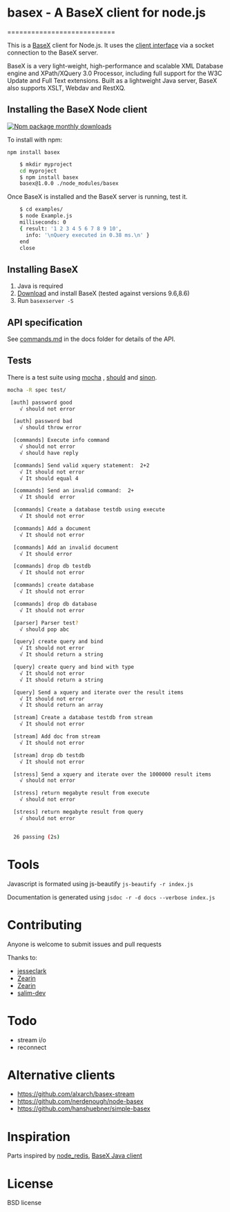 # basex - A BaseX client for node.js  
===========================

This is a [BaseX](http://basex.org/) client for Node.js. 
It uses the [client interface](http://docs.basex.org/wiki/Server_Protocol)
 via a socket connection to the BaseX server.

BaseX is a very light-weight, high-performance and scalable
 XML Database engine and XPath/XQuery 3.0 Processor, 
 including full support for the W3C Update and Full Text extensions.
Built as a lightweight Java server, BaseX also supports XSLT, Webdav and RestXQ.  

## Installing the BaseX Node client
[![Npm package monthly downloads](https://badgen.net/npm/dm/basex)](https://npmjs.ccom/package/basex)

To install with npm:

`npm install basex`

```bash
	$ mkdir myproject
	cd myproject
	$ npm install basex
	basex@1.0.0 ./node_modules/basex 
```

Once BaseX is installed and the BaseX server is running, test it. 

```bash
	$ cd examples/
	$ node Example.js 
	milliseconds: 0
	{ result: '1 2 3 4 5 6 7 8 9 10',
	  info: '\nQuery executed in 0.38 ms.\n' }
	end
	close
```

## Installing BaseX
1. Java is required
1. [Download](http://basex.org/products/download/all-downloads/) and install BaseX
(tested against versions 9.6,8.6)
1. Run `basexserver -S`

## API specification

See [commands.md](https://github.com/apb2006/basex-node/blob/master/docs/commands.md)
 in the docs folder for details of the API.
 
## Tests
There is a test suite using [mocha](http://mochajs.org/)
, [should](https://github.com/visionmedia/should.js) and
[sinon](http://sinonjs.org/).

```bash
mocha -R spec test/ 

 [auth] password good
    √ should not error

  [auth] password bad
    √ should throw error

  [commands] Execute info command
    √ should not error
    √ should have reply

  [commands] Send valid xquery statement:  2+2
    √ It should not error
    √ It should equal 4

  [commands] Send an invalid command:  2+
    √ It should  error

  [commands] Create a database testdb using execute
    √ It should not error

  [commands] Add a document
    √ It should not error

  [commands] Add an invalid document
    √ It should error

  [commands] drop db testdb
    √ It should not error

  [commands] create database
    √ It should not error

  [commands] drop db database
    √ It should not error

  [parser] Parser test?
    √ should pop abc

  [query] create query and bind
    √ It should not error
    √ It should return a string

  [query] create query and bind with type
    √ It should not error
    √ It should return a string

  [query] Send a xquery and iterate over the result items
    √ It should not error
    √ It should return an array

  [stream] Create a database testdb from stream
    √ It should not error

  [stream] Add doc from stream
    √ It should not error

  [stream] drop db testdb
    √ It should not error

  [stress] Send a xquery and iterate over the 1000000 result items
    √ should not error

  [stress] return megabyte result from execute
    √ should not error

  [stress] return megabyte result from query
    √ should not error


  26 passing (2s)
```
# Tools

Javascript is formated using js-beautify `js-beautify -r index.js`

Documentation is generated using `jsdoc -r -d docs --verbose index.js`

# Contributing

Anyone is welcome to submit issues and pull requests

Thanks to: 

-    [jesseclark](https://github.com/jesseclark)
-    [Zearin](https://github.com/Zearin)
-    [Zearin](https://github.com/Zearin)
-    [salim-dev](https://github.com/salim-dev)

# Todo
 * stream i/o
 * reconnect
 
# Alternative clients
* https://github.com/alxarch/basex-stream
* https://github.com/nerdenough/node-basex
* https://github.com/hanshuebner/simple-basex

# Inspiration
Parts inspired by [node_redis](https://github.com/mranney/node_redis), 
[BaseX Java client](https://github.com/BaseXdb/basex/blob/master/basex-examples/src/main/java/org/basex/examples/api/BaseXClient.java)

# License

BSD license
